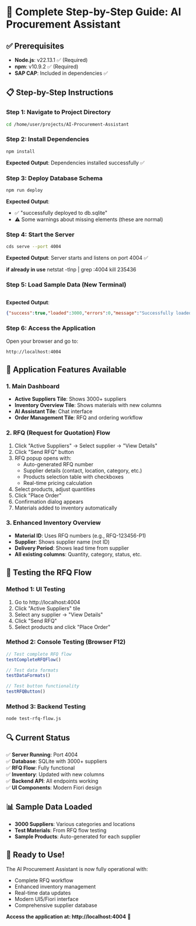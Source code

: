 # 🚀 **Complete Step-by-Step Guide: AI Procurement Assistant**

## **✅ Prerequisites**
- **Node.js**: v22.13.1 ✅ (Required)
- **npm**: v10.9.2 ✅ (Required)
- **SAP CAP**: Included in dependencies ✅

## **📋 Step-by-Step Instructions**

### **Step 1: Navigate to Project Directory**
```bash
cd /home/user/projects/AI-Procurement-Assistant
```

### **Step 2: Install Dependencies**
```bash
npm install
```
**Expected Output**: Dependencies installed successfully ✅

### **Step 3: Deploy Database Schema**
```bash
npm run deploy
```
**Expected Output**: 
- ✅ "successfully deployed to db.sqlite"
- ⚠️ Some warnings about missing elements (these are normal)

### **Step 4: Start the Server**
```bash
cds serve --port 4004
```
**Expected Output**: Server starts and listens on port 4004 ✅

**if already in use** 
netstat -tlnp | grep :4004
kill 235436

### **Step 5: Load Sample Data (New Terminal)**
```bash

```
**Expected Output**: 
```json
{"success":true,"loaded":3000,"errors":0,"message":"Successfully loaded 3000 suppliers with 0 errors"}
```

### **Step 6: Access the Application**
Open your browser and go to:
```
http://localhost:4004
```

## **🎯 Application Features Available**

### **1. Main Dashboard**
- **Active Suppliers Tile**: Shows 3000+ suppliers
- **Inventory Overview Tile**: Shows materials with new columns
- **AI Assistant Tile**: Chat interface
- **Order Management Tile**: RFQ and ordering workflow

### **2. RFQ (Request for Quotation) Flow**
1. Click "Active Suppliers" → Select supplier → "View Details"
2. Click "Send RFQ" button
3. RFQ popup opens with:
   - Auto-generated RFQ number
   - Supplier details (contact, location, category, etc.)
   - Products selection table with checkboxes
   - Real-time pricing calculation
4. Select products, adjust quantities
5. Click "Place Order"
6. Confirmation dialog appears
7. Materials added to inventory automatically

### **3. Enhanced Inventory Overview**
- **Material ID**: Uses RFQ numbers (e.g., RFQ-123456-P1)
- **Supplier**: Shows supplier name (not ID)
- **Delivery Period**: Shows lead time from supplier
- **All existing columns**: Quantity, category, status, etc.

## **🧪 Testing the RFQ Flow**

### **Method 1: UI Testing**
1. Go to http://localhost:4004
2. Click "Active Suppliers" tile
3. Select any supplier → "View Details"
4. Click "Send RFQ"
5. Select products and click "Place Order"

### **Method 2: Console Testing (Browser F12)**
```javascript
// Test complete RFQ flow
testCompleteRFQFlow()

// Test data formats
testDataFormats()

// Test button functionality
testRFQButton()
```

### **Method 3: Backend Testing**
```bash
node test-rfq-flow.js
```

## **🔍 Current Status**

✅ **Server Running**: Port 4004  
✅ **Database**: SQLite with 3000+ suppliers  
✅ **RFQ Flow**: Fully functional  
✅ **Inventory**: Updated with new columns  
✅ **Backend API**: All endpoints working  
✅ **UI Components**: Modern Fiori design  

## **📊 Sample Data Loaded**
- **3000 Suppliers**: Various categories and locations
- **Test Materials**: From RFQ flow testing
- **Sample Products**: Auto-generated for each supplier

## **🎉 Ready to Use!**

The AI Procurement Assistant is now fully operational with:
- Complete RFQ workflow
- Enhanced inventory management
- Real-time data updates
- Modern UI5/Fiori interface
- Comprehensive supplier database

**Access the application at: http://localhost:4004** 🚀
